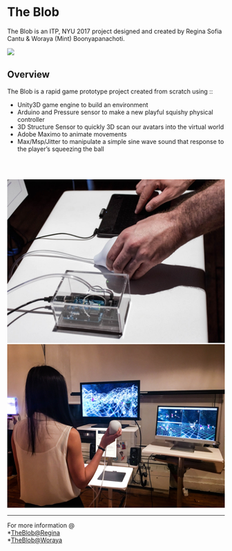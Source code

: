 # The Blob
The Blob is an ITP, NYU 2017 project designed and created by Regina Sofia Cantu & Woraya (Mint) Boonyapanachoti.

![](images/game.gif)<br />

## Overview
The Blob is a rapid game prototype project created from scratch using :: <br />
* Unity3D game engine to build an environment
* Arduino and Pressure sensor to make a new playful squishy physical controller
* 3D Structure Sensor to quickly 3D scan our avatars into the virtual world
* Adobe Maximo to animate movements
* Max/Msp/Jitter to manipulate a simple sine wave sound that response to the player’s squeezing the ball
<br />
<br />

![](images/controller.jpg)<br />
![](images/user_game.jpg)<br />

___

For more information @<br />
*[TheBlob@Regina](https://http://www.reginacantu.com/theblob)<br />
*[TheBlob@Woraya](https://www.worayalab.com/all#/theblob/)




